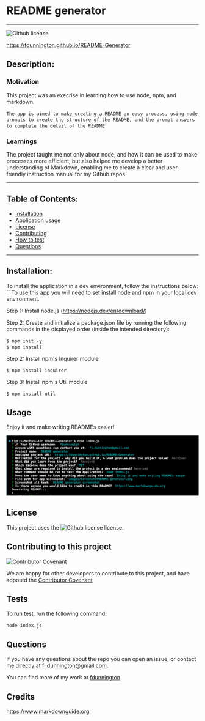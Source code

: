 # README generator
  ----

  ![Github license](https://img.shields.io/badge/license-MIT-blue.svg)

  https://fdunnington.github.io/README-Generator

  ## Description:

  ### Motivation
  This project was an execrise in learning how to use node, npm, and markdown.

	The app is aimed to make creating a README an easy process, using node prompts to create the structure of the README, and the prompt answers to complete the detail of the README


  ### Learnings
  The project taught me not only about node, and how it can be used to make processes more efficient, but also helped me develop a better understanding of Markdown, enabling me to create a clear and user-friendly instruction manual for my Github repos


  ----

  ## Table of Contents:

  * [Installation](#installation)
  * [Application usage](#usage)
  * [License](#license)
  * [Contributing](#contributing)
  * [How to test](#test)
  * [Questions](#questions)

  ----
  

  ## Installation:
  To install the application in a dev environment, follow the instructions below: 
  ``  To use this app you will need to set install node and npm in your local dev environment. 

Step 1: 
Install node.js (https://nodejs.dev/en/download/)

Step 2: 
Create and initialize a package.json file by running the following commands in the displayed order (inside the intended directory):

	$ npm init -y
	$ npm install


Step 2: 
Install npm's Inquirer module 

	$ npm install inquirer

Step 3:
Install npm's Util module

	$ npm install util


  ## Usage
  Enjoy it and make writing READMEs easier!
  


  ![README generator screenshot](images/ScreenshotREADME-generator.png)


  ## License
  This project uses the ![Github license](https://img.shields.io/badge/license-MIT-blue.svg) license.


  ## Contributing to this project
  [![Contributor Covenant](https://img.shields.io/badge/Contributor%20Covenant-2.1-4baaaa.svg)](code_of_conduct.md)
  
  We are happy for other developers to contribute to this project, and have adpoted the [Contributor Covenant](https://www.contributor-covenant.org/)


  ## Tests
  To run test, run the following command:
  ~~~
  node index.js
  ~~~


  ## Questions
  If you have any questions about the repo you can open an issue, or contact me directly at fi.dunnington@gmail.com.

  You can find more of my work at [fdunnington](https://github.com/fdunnington).


  ## Credits
  https://www.markdownguide.org
